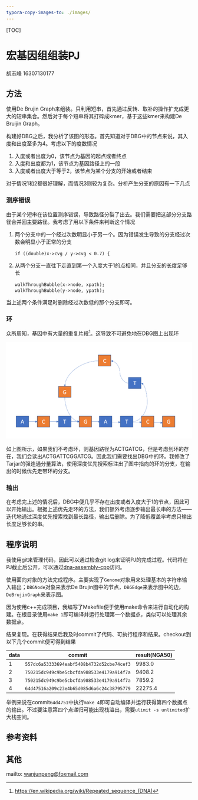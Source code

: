 ```yaml
---
typora-copy-images-to: ./images/
---
```


[TOC]

# 宏基因组组装PJ

胡志峰 16307130177

## 方法

使用De Brujin Graph来组装。只利用短串，首先通过反转、取补的操作扩充成更大的短串集合。然后对于每个短串将其打碎成kmer，基于这些kmer来构建De Bruijin Graph。

构建好DBG之后，我分析了该图的形态。首先知道对于DBG中的节点来说，其入度和出度至多为4。考虑以下的度数情况

1. 入度或者出度为0，该节点为基因的起点或者终点
2. 入度和出度都为1，该节点为基因路径上的一段
3. 入度或者出度大于等于2，该节点为某个分支的开始或者结束

对于情况1和2都很好理解，而情况3则较为复杂。分析产生分支的原因有一下几点

### 测序错误

由于某个短串在该位置测序错误，导致路径分裂了出去。我们需要把这部分分支路径合并回主要路径。我考虑了用以下条件来判断这个情况

1. 两个分支中的一个经过次数明显小于另一个。因为错误发生导致的分支经过次数会明显小于正常的分支

   ```
   if ((double)x->cvg / y->cvg < 0.7) {
   ```

2. 从两个分支一直往下走直到第一个入度大于1的点相同，并且分支的长度足够长

   ```
   walkThroughBubble(x->node, xpath);
   walkThroughBubble(y->node, ypath);
   ```


当上述两个条件满足时删除经过次数低的那个分支即可。

### 环

众所周知，基因中有大量的重复片段[^6]。这导致不可避免地在DBG图上出现环

![1560688342405](./images/1560688342405.png)

如上图所示，如果我们不考虑环，则基因路径为ACTGATCG，但是考虑到环的存在，我们会读出ACTGATTCGGATCG。因此我们需要找出DBG中的环。我修改了Tarjar的强连通分量算法，使用深度优先搜索标注出了图中指向的环的分支，在输出的时候优先走带环的分支。

### 输出

在考虑完上述的情况后，DBG中便几乎不存在出度或者入度大于1的节点，因此可以开始输出。根据上述优先走环的方法，我们额外考虑逐步输出最长串的方法——迭代地通过深度优先搜索找到最长路径，输出后删除。为了降低覆盖率考虑只输出长度足够长的串。

## 程序说明

我使用git来管理代码，因此可以通过检查git log来证明PJ的完成过程。代码将在PJ截止后公开，可以通过[dna-assembly-cpp](<https://github.com/ichn-hu/dna-assembly-cpp>)访问。

使用面向对象的方法完成程序。主要实现了`Genome`对象用来处理基本的字符串输入输出；`DBGNode`对象来表示De Brujin图中的节点，`DBGEdge`来表示图中的边，`DeBrujinGraph`来表示图。

因为使用c++完成项目，我编写了Makefile便于使用make命令来进行自动化的构建。在根目录使用`make 1`即可编译并运行处理第一个数据点，类似可以处理其余数据点。

结果复现。在获得结果后我及时commit了代码、可执行程序和结果。checkout到以下几个commit便可得到结果

| data | commit                                     | result(NGA50) |
| ---- | ------------------------------------------ | ------------- |
| 1    | `557dc6a53333694eabf5408b4732d52cbe74cef3` | 9983.0        |
| 2    | `750215dc949c9be5cbcfda988533e4179a914f7a` | 9408.2        |
| 3    | `750215dc949c9be5cbcfda988533e4179a914f7a` | 7859.2        |
| 4    | `64d47516a209c23e4b65d085d6a6c24c38795779` | 22275.4       |

举例来说在commit`64d4751`中执行`make 4`即可自动编译并运行获得第四个数据点的输出。不过要注意第四个点递归可能出现栈溢出，需要`ulimit -s unlimited`扩大栈空间。



## 参考资料

[^1]: De Bruijn graph <https://en.wikipedia.org/wiki/De_Bruijn_graph>
[^2]: De novo sequence assemblers <https://en.wikipedia.org/wiki/De_novo_sequence_assemblers>
[^3]: 字符串相似度之美（一）<https://zhuanlan.zhihu.com/p/20101194>
[^4]: <https://zhuanlan.zhihu.com/p/20102352>
[^5]: Approximate string matching <https://en.wikipedia.org/wiki/Approximate_string_matching#endnote_CRMN01>
[^6]: <https://en.wikipedia.org/wiki/Repeated_sequence_(DNA)>



## 其他

mailto: wanjunpeng@foxmail.com
